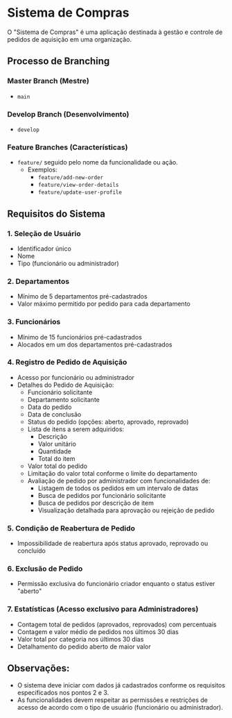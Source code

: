 # Sistema de Compras

O "Sistema de Compras" é uma aplicação destinada à gestão e controle de pedidos de aquisição em uma organização.

## Processo de Branching

### Master Branch (Mestre)
- `main`

### Develop Branch (Desenvolvimento)
- `develop`

### Feature Branches (Características)
- `feature/` seguido pelo nome da funcionalidade ou ação.
  - Exemplos:
    - `feature/add-new-order`
    - `feature/view-order-details`
    - `feature/update-user-profile`

## Requisitos do Sistema

### 1. Seleção de Usuário
- Identificador único
- Nome
- Tipo (funcionário ou administrador)

### 2. Departamentos
- Mínimo de 5 departamentos pré-cadastrados
- Valor máximo permitido por pedido para cada departamento

### 3. Funcionários
- Mínimo de 15 funcionários pré-cadastrados
- Alocados em um dos departamentos pré-cadastrados

### 4. Registro de Pedido de Aquisição
- Acesso por funcionário ou administrador
- Detalhes do Pedido de Aquisição:
  - Funcionário solicitante
  - Departamento solicitante
  - Data do pedido
  - Data de conclusão
  - Status do pedido (opções: aberto, aprovado, reprovado)
  - Lista de itens a serem adquiridos:
    - Descrição
    - Valor unitário
    - Quantidade
    - Total do item
  - Valor total do pedido
  - Limitação do valor total conforme o limite do departamento
  - Avaliação de pedido por administrador com funcionalidades de:
    - Listagem de todos os pedidos em um intervalo de datas
    - Busca de pedidos por funcionário solicitante
    - Busca de pedidos por descrição de item
    - Visualização detalhada para aprovação ou rejeição de pedido

### 5. Condição de Reabertura de Pedido
- Impossibilidade de reabertura após status aprovado, reprovado ou concluído

### 6. Exclusão de Pedido
- Permissão exclusiva do funcionário criador enquanto o status estiver "aberto"

### 7. Estatísticas (Acesso exclusivo para Administradores)
- Contagem total de pedidos (aprovados, reprovados) com percentuais
- Contagem e valor médio de pedidos nos últimos 30 dias
- Valor total por categoria nos últimos 30 dias
- Detalhamento do pedido aberto de maior valor

## Observações:
- O sistema deve iniciar com dados já cadastrados conforme os requisitos especificados nos pontos 2 e 3.
- As funcionalidades devem respeitar as permissões e restrições de acesso de acordo com o tipo de usuário (funcionário ou administrador).
